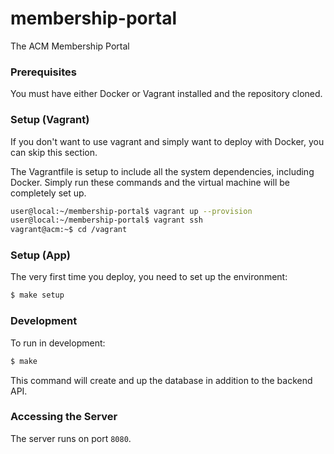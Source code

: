 # membership-portal 

The ACM Membership Portal


### Prerequisites

You must have either Docker or Vagrant installed and the repository cloned.

### Setup (Vagrant)

If you don't want to use vagrant and simply want to deploy with Docker, you can skip this section.

The Vagrantfile is setup to include all the system dependencies, including Docker. Simply run these commands and the virtual machine will be completely set up.

```bash
user@local:~/membership-portal$ vagrant up --provision
user@local:~/membership-portal$ vagrant ssh
vagrant@acm:~$ cd /vagrant
```

### Setup (App)

The very first time you deploy, you need to set up the environment:

```bash
$ make setup
```

### Development

To run in development:

```Bash
$ make
```

This command will create and up the database in addition to the backend API.

### Accessing the Server

The server runs on port `8080`.
